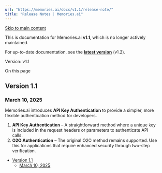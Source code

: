 ```yaml
---
url: "https://memories.ai/docs/v1.1/release-note/"
title: "Release Notes | Memories.ai"
---
```


[Skip to main content](https://memories.ai/docs/v1.1/release-note/#__docusaurus_skipToContent_fallback)

This is documentation for Memories.ai **v1.1**, which is no longer actively maintained.

For up-to-date documentation, see the **[latest version](https://memories.ai/docs/release-note/)** (v1.2).

Version: v1.1

On this page

## Version 1.1 [​](https://memories.ai/docs/v1.1/release-note/\#version-11 "Direct link to Version 1.1")

### March 10, 2025 [​](https://memories.ai/docs/v1.1/release-note/\#march-10-2025 "Direct link to March 10, 2025")

Memories.ai introduces **API Key Authentication** to provide a simpler, more flexible authentication method for developers.

1. **API Key Authentication** – A straightforward method where a unique key is included in the request headers or parameters to authenticate API calls.
2. **O2O Authentication** – The original O2O method remains supported. Use this for applications that require enhanced security through two-step verification.

- [Version 1.1](https://memories.ai/docs/v1.1/release-note/#version-11)
  - [March 10, 2025](https://memories.ai/docs/v1.1/release-note/#march-10-2025)